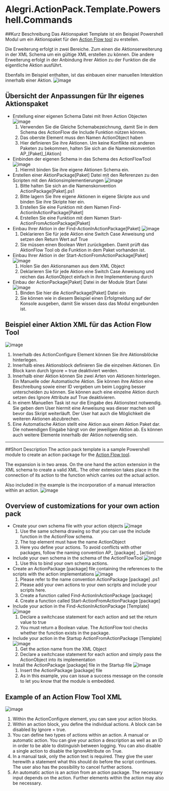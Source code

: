 # Alegri.ActionPack.Template.Powershell.Commands

##Kurz Beschreibung
Das Aktionspaket Template ist ein Beispiel Powershell Modul um ein Aktionspaket für den [Action Flow tool](https://github.com/Campergue/Alegri.ActionFlow.PowerShell.Commands) zu erstellen.

Die Erweiterung erfolgt in zwei Bereiche. Zum einen die Aktionserweiterung in der XML Schema um ein gültige XML erstellen zu können. Die andere Erweiterung erfolgt in der Anbindung ihrer Aktion zu der Funktion die die eigentliche Aktion ausführt.

Ebenfalls im Beispiel enthalten, ist das einbauen einer manuellen Interaktion innerhalb einer Aktion.
![image](https://cloud.githubusercontent.com/assets/6292190/21508246/d2f36ee6-cc7f-11e6-9d6e-4155b2453a7a.png)

## Übersicht der Anpassungen für Ihr eigenes Aktionspaket
* Erstellung einer eigenen Schema Datei mit Ihren Action Objecten
![image](https://cloud.githubusercontent.com/assets/6292190/21508101/43014124-cc7e-11e6-9d0d-f36c77fbe1aa.png)
  1. Verwenden Sie die Gleiche Schemabezeichnung, damit Sie in dem Schema des ActionFlow die Include Funktion nützen können.
  2. Das oberste Element muss den Namen ActionObject haben
  3. Hier definieren Sie ihre Aktionen. Um keine Konflikte mit anderen Paketen zu bekommen, halten Sie sich an die Namenskonvention AP_[Paket]_[Aktion]
* Einbinden der eigenen Schema in das Schema des ActionFlowTool
![image](https://cloud.githubusercontent.com/assets/6292190/21508476/a28aef70-cc81-11e6-92ba-490330e155d7.png)
  1. Hiermit binden Sie ihre eigene Aktionen Schema ein.
* Erstellen einer AktionPackage[Paket] Datei mit den Referenzen zu den Scripten mit den Aktionsimplementierungen
![image](https://cloud.githubusercontent.com/assets/6292190/21508600/97a86f32-cc82-11e6-803e-f0dcc4c68c5e.png)
  1. Bitte halten Sie sich an die Namenskonvention ActionPackage[Paket].ps1
  2. Bitte lagern Sie Ihre eigene Aktionen in eigene Skripte aus und binden Sie ihre Skripte hier ein.
  3. Erstellen Sie eine Funktion mit dem Namen Find-ActionInActionPackage[Paket]
  4. Erstellen Sie eine Funktion mit dem Namen Start-ActionFromActionPackage[Paket]
* Einbau Ihrer Aktion in der Find-ActionInActionPackage[Paket]
![image](https://cloud.githubusercontent.com/assets/6292190/21508762/e8cde71a-cc83-11e6-96aa-a727c8505f7d.png)
  1. Deklarieren Sie für jede Aktion eine Switch Case Anweisung und setzen den Return Wert auf True
  2. Sie müssen einen Boolean Wert zurückgeben. Damit prüft das AktionFlow Tool ob die Funktion in dem Paket vorhanden ist.
* Einbau Ihrer Aktion in der Start-ActionFromActionPackage[Paket]
![image](https://cloud.githubusercontent.com/assets/6292190/21509057/e3b9b946-cc85-11e6-9ddf-c09c06fdc4a5.png)
  1. Holen Sie den Aktionsnamen aus dem XML Object
  2. Deklarieren Sie für jede Aktion eine Switch Case Anweisung und reichen das ActionObject einfach in ihre Implementierung durch
* Einbau der ActionPackage[Paket] Datei in der Module Start Datei
![image](https://cloud.githubusercontent.com/assets/6292190/21509530/2b4aede4-cc8a-11e6-890f-2bb4b84d8b57.png)
  1. Binden Sie hier die ActionPackage[Paket] Datei ein
  2. Sie können wie in diesem Beispiel einen Erfolgmeldung auf der Konsole ausgeben, damit Sie wissen dass das Modul eingebunden ist.

## Beispiel einer Aktion XML für das Action Flow Tool
![image](https://cloud.githubusercontent.com/assets/6292190/21509295/dc3e2330-cc87-11e6-8de2-dc5ffe5d596f.png)
  1. Innerhalb des ActionConfigure Element können Sie ihre Aktionsblöcke hinterlegen. 
  2. Innerhalb eines Aktionsblock definieren Sie die einzelnen Aktionen. Ein Block kann durch Ignore = true deaktiviert werden. 
  3. Innerhalb einer Aktion können Sie zwei Arten von Aktionen hinterlegen. Ein Manuelle oder Automatische Aktion. Sie können ihre Aktion eine Beschreibung sowie einer ID vergeben um beim Logging besser unterscheiden zu können. Sie können auch eine einzelne Aktion durch setzen des Ignore Attribute auf True deaktivieren.
  4. In einem Manuellen Task ist nur die Eingabe des Aktionstext notwendig. Sie geben dem User hiermit eine Anweisung was dieser machen soll bevor das Skript weiterläuft. Der User hat auch die Möglichkeit die weiteren Aktionen abzubrechen.
  5. Eine Automatische Aktion stellt eine Aktion aus einem Aktion Paket dar. Die notwendigen Eingabe hängt von der jeweiligen Aktion ab. Es können auch weitere Elemente innerhalb der Aktion notwendig sein. 
  
---

##Short Description
The action pack template is a sample Powershell module to create an action package for the 
[Action Flow tool](https://github.com/Campergue/Alegri.ActionFlow.PowerShell.Commands).

The expansion is in two areas. On the one hand the action extension in the XML schema to create a valid XML. The other extension takes place in the connection of its action to the function which carries out the actual action.

Also included in the example is the incorporation of a manual interaction within an action.
![image](https://cloud.githubusercontent.com/assets/6292190/21508246/d2f36ee6-cc7f-11e6-9d6e-4155b2453a7a.png)

## Overview of customizations for your own action pack
* Create your own schema file with your action objects
![image](https://cloud.githubusercontent.com/assets/6292190/21508101/43014124-cc7e-11e6-9d0d-f36c77fbe1aa.png)
  1. Use the same schema drawing so that you can use the include function in the ActionFlow schema.
  2. The top element must have the name ActionObject
  3. Here you define your actions. To avoid conflicts with other packages, follow the naming convention AP_ [package] _ [action]
* Include your own schema in the schema of the ActionFlowTool
![image](https://cloud.githubusercontent.com/assets/6292190/21508476/a28aef70-cc81-11e6-92ba-490330e155d7.png)
  1. Use this to bind your own schema actions.
* Create an ActionPackage [package] file containing the references to the scripts with the action implementations
![image](https://cloud.githubusercontent.com/assets/6292190/21508600/97a86f32-cc82-11e6-803e-f0dcc4c68c5e.png)
  1. Please refer to the name convention ActionPackage [package] .ps1
  2. Please add your own actions to your own scripts and include your scripts here.
  3. Create a function called Find-ActionInActionPackage [package]
  4. Create a function called Start-ActionFromActionPackage [package]
* Include your action in the Find-ActionInActionPackage [Template]
![image](https://cloud.githubusercontent.com/assets/6292190/21508762/e8cde71a-cc83-11e6-96aa-a727c8505f7d.png)
  1. Declare a switchcase statement for each action and set the return value to true
  2. You must return a Boolean value. The ActionFlow tool checks whether the function exists in the package.
* Include your action in the Startup ActionFromActionPackage [Template]
![image](https://cloud.githubusercontent.com/assets/6292190/21509057/e3b9b946-cc85-11e6-9ddf-c09c06fdc4a5.png)
  1. Get the action name from the XML Object
  2. Declare a switchcase statement for each action and simply pass the ActionObject into its implementation
* Install the ActionPackage [package] file in the Startup file
![image](https://cloud.githubusercontent.com/assets/6292190/21509530/2b4aede4-cc8a-11e6-890f-2bb4b84d8b57.png)
  1. Insert the ActionPackage [package] file
  2. As in this example, you can issue a success message on the console to let you know that the module is embedded.

## Example of an Action Flow Tool XML
![image](https://cloud.githubusercontent.com/assets/6292190/21509295/dc3e2330-cc87-11e6-8de2-dc5ffe5d596f.png)
  1. Within the ActionConfigure element, you can save your action blocks.
  2. Within an action block, you define the individual actions. A block can be disabled by Ignore = true.
  3. You can define two types of actions within an action. A manual or automatic action. You can give your action a description as well as an ID in order to be able to distinguish between logging. You can also disable a single action to disable the IgnoreAttribute on True.
  4. In a manual task, only the action text is required. They give the user herewith a statement what this should do before the script continues. The user also has the possibility to cancel further actions.
  5. An automatic action is an action from an action package. The necessary input depends on the action. Further elements within the action may also be necessary.
